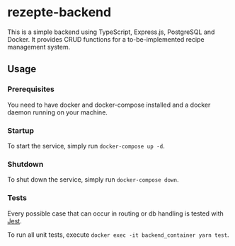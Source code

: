 # rezepte-backend

This is a simple backend using TypeScript, Express.js, PostgreSQL and Docker. It provides CRUD functions for a to-be-implemented recipe management system.

## Usage

### Prerequisites

You need to have docker and docker-compose installed and a docker daemon running on your machine.

### Startup

To start the service, simply run `docker-compose up -d`.

### Shutdown

To shut down the service, simply run `docker-compose down`.

### Tests

Every possible case that can occur in routing or db handling is tested with [Jest](https://jestjs.io/).

To run all unit tests, execute `docker exec -it backend_container yarn test`.
